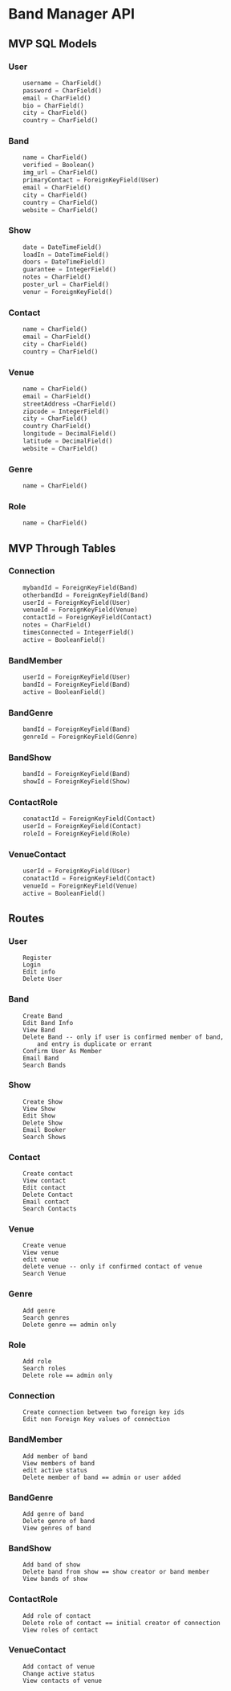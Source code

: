 # Band Manager API

## MVP SQL Models

### User
```python
	username = CharField()
	password = CharField()
	email = CharField()
	bio = CharField()
	city = CharField()
	country = CharField()
```

### Band
```python
	name = CharField()
	verified = Boolean()
	img_url = CharField()
	primaryContact = ForeignKeyField(User)
	email = CharField()
	city = CharField()
	country = CharField()
	website = CharField()
```

### Show
```python
	date = DateTimeField()
	loadIn = DateTimeField()
	doors = DateTimeField()
	guarantee = IntegerField()
	notes = CharField()
	poster_url = CharField()
	venur = ForeignKeyField()
```

### Contact
```python
	name = CharField()
	email = CharField()
	city = CharField()
	country = CharField()
```

### Venue
```python
	name = CharField()
	email = CharField()
	streetAddress =CharField()
	zipcode = IntegerField()
	city = CharField()
	country CharField()
	longitude = DecimalField()
	latitude = DecimalField()
	website = CharField()
```

### Genre
```python
	name = CharField()
```

### Role
```python
	name = CharField()
```

## MVP Through Tables

### Connection
```python
	mybandId = ForeignKeyField(Band)
	otherbandId = ForeignKeyField(Band)
	userId = ForeignKeyField(User)
	venueId = ForeignKeyField(Venue)
	contactId = ForeignKeyField(Contact)
	notes = CharField()
	timesConnected = IntegerField()
	active = BooleanField()
```

### BandMember
```python
	userId = ForeignKeyField(User)
	bandId = ForeignKeyField(Band)
	active = BooleanField()
```

### BandGenre
```python
	bandId = ForeignKeyField(Band)
	genreId = ForeignKeyField(Genre)
```

### BandShow
```python
	bandId = ForeignKeyField(Band)
	showId = ForeignKeyField(Show)
```

### ContactRole
```python
	conatactId = ForeignKeyField(Contact)
	userId = ForeignKeyField(Contact)
	roleId = ForeignKeyField(Role)
```

### VenueContact
```python
	userId = ForeignKeyField(User)
	conatactId = ForeignKeyField(Contact)
 	venueId = ForeignKeyField(Venue)
 	active = BooleanField()
```

## Routes

### User
```
	Register
	Login
	Edit info
	Delete User
```

### Band
```
	Create Band
	Edit Band Info
	View Band
	Delete Band -- only if user is confirmed member of band, 
		and entry is duplicate or errant
	Confirm User As Member
	Email Band
	Search Bands
```

### Show
```
	Create Show
	View Show
	Edit Show 
	Delete Show
	Email Booker
	Search Shows
```

### Contact
```
	Create contact
	View contact
	Edit contact 
	Delete Contact
	Email contact
	Search Contacts
```

### Venue
```
	Create venue
	View venue
	edit venue 
	delete venue -- only if confirmed contact of venue
	Search Venue
```

### Genre
```
	Add genre
	Search genres
	Delete genre == admin only
```

### Role
```
	Add role 
	Search roles
	Delete role == admin only
```

### Connection
```
	Create connection between two foreign key ids
	Edit non Foreign Key values of connection
```

### BandMember
```
	Add member of band
	View members of band
	edit active status
	Delete member of band == admin or user added
```

### BandGenre
```
	Add genre of band
	Delete genre of band
	View genres of band
```

### BandShow
```
	Add band of show
	Delete band from show == show creator or band member
	View bands of show
```

### ContactRole
```
	Add role of contact
	Delete role of contact == initial creator of connection
	View roles of contact
```

### VenueContact
```
	Add contact of venue
	Change active status
	View contacts of venue
```
